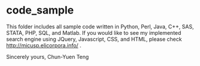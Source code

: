 code_sample
===========

This folder includes all sample code written in Python, Perl, Java, C++, SAS, STATA, PHP, SQL, and Matlab. 
If you would like to see my implemented search engine using JQuery, Javascript, CSS, and HTML, please check http://micusp.elicorpora.info/ .

Sincerely yours,
Chun-Yuen Teng
